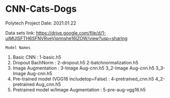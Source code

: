 # CNN-Cats-Dogs

Polytech Project
Date: 2021.01.22

Data sets link: https://drive.google.com/file/d/1-ujMUlSFTH6SFNVRveVjqnnshe16lZOW/view?usp=sharing

	Model Names		
1. Basic CNN :	1-basic.h5		
2. Dropout BachNorm	: 2-dropout.h5	2-batchnormalization.h5	
3. Image Augmentation :	3-Image Aug-cnn.h5	3_2-Image Aug-cnn.h5	3_3-Image Aug-cnn.h5
4. Pre-trained model (VGG16 includetop=False) :	4-pretrained_cnn.h5	4_2-pretrained Aug_cnn.h5	
5. Pretrained model w/Image Augmentation :	5-pre-aug-vgg16.h5		
